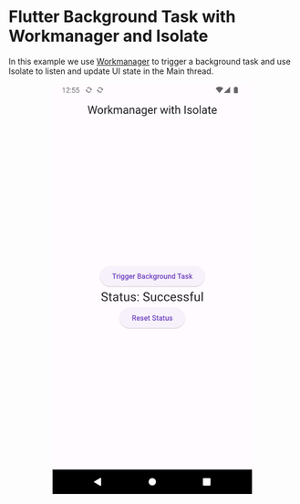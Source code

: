 # Flutter Background Task with Workmanager and Isolate

In this example we use [Workmanager](https://pub.dev/packages/workmanager) to trigger a background task and use Isolate to listen and update UI state in the Main thread.

<p align="center">
    <img src="screenshots/Screenshot_1708541732.png" width="350">
</p>
